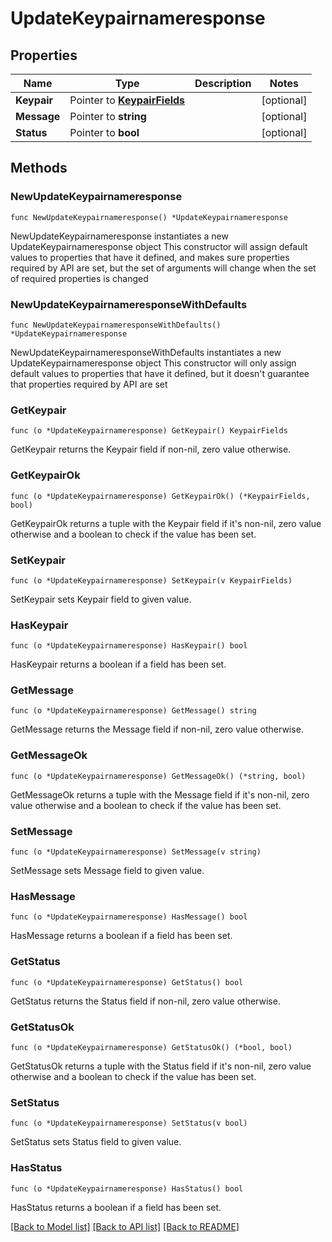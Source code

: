 # UpdateKeypairnameresponse

## Properties

Name | Type | Description | Notes
------------ | ------------- | ------------- | -------------
**Keypair** | Pointer to [**KeypairFields**](KeypairFields.md) |  | [optional] 
**Message** | Pointer to **string** |  | [optional] 
**Status** | Pointer to **bool** |  | [optional] 

## Methods

### NewUpdateKeypairnameresponse

`func NewUpdateKeypairnameresponse() *UpdateKeypairnameresponse`

NewUpdateKeypairnameresponse instantiates a new UpdateKeypairnameresponse object
This constructor will assign default values to properties that have it defined,
and makes sure properties required by API are set, but the set of arguments
will change when the set of required properties is changed

### NewUpdateKeypairnameresponseWithDefaults

`func NewUpdateKeypairnameresponseWithDefaults() *UpdateKeypairnameresponse`

NewUpdateKeypairnameresponseWithDefaults instantiates a new UpdateKeypairnameresponse object
This constructor will only assign default values to properties that have it defined,
but it doesn't guarantee that properties required by API are set

### GetKeypair

`func (o *UpdateKeypairnameresponse) GetKeypair() KeypairFields`

GetKeypair returns the Keypair field if non-nil, zero value otherwise.

### GetKeypairOk

`func (o *UpdateKeypairnameresponse) GetKeypairOk() (*KeypairFields, bool)`

GetKeypairOk returns a tuple with the Keypair field if it's non-nil, zero value otherwise
and a boolean to check if the value has been set.

### SetKeypair

`func (o *UpdateKeypairnameresponse) SetKeypair(v KeypairFields)`

SetKeypair sets Keypair field to given value.

### HasKeypair

`func (o *UpdateKeypairnameresponse) HasKeypair() bool`

HasKeypair returns a boolean if a field has been set.

### GetMessage

`func (o *UpdateKeypairnameresponse) GetMessage() string`

GetMessage returns the Message field if non-nil, zero value otherwise.

### GetMessageOk

`func (o *UpdateKeypairnameresponse) GetMessageOk() (*string, bool)`

GetMessageOk returns a tuple with the Message field if it's non-nil, zero value otherwise
and a boolean to check if the value has been set.

### SetMessage

`func (o *UpdateKeypairnameresponse) SetMessage(v string)`

SetMessage sets Message field to given value.

### HasMessage

`func (o *UpdateKeypairnameresponse) HasMessage() bool`

HasMessage returns a boolean if a field has been set.

### GetStatus

`func (o *UpdateKeypairnameresponse) GetStatus() bool`

GetStatus returns the Status field if non-nil, zero value otherwise.

### GetStatusOk

`func (o *UpdateKeypairnameresponse) GetStatusOk() (*bool, bool)`

GetStatusOk returns a tuple with the Status field if it's non-nil, zero value otherwise
and a boolean to check if the value has been set.

### SetStatus

`func (o *UpdateKeypairnameresponse) SetStatus(v bool)`

SetStatus sets Status field to given value.

### HasStatus

`func (o *UpdateKeypairnameresponse) HasStatus() bool`

HasStatus returns a boolean if a field has been set.


[[Back to Model list]](../README.md#documentation-for-models) [[Back to API list]](../README.md#documentation-for-api-endpoints) [[Back to README]](../README.md)



